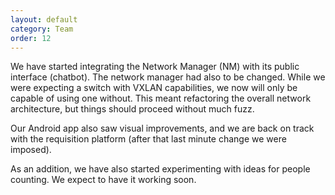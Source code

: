 ```yaml
---
layout: default
category: Team
order: 12
---
```


We have started integrating the Network Manager (NM) with its public interface
(chatbot). The network manager had also to be changed. While we were expecting
a switch with VXLAN capabilities, we now will only be capable of using one
without. This meant refactoring the overall network architecture, but things
should proceed without much fuzz.

Our Android app also saw visual improvements, and we are back on track with
the requisition platform (after that last minute change we were imposed).

As an addition, we have also started experimenting with ideas for people
counting. We expect to have it working soon.
